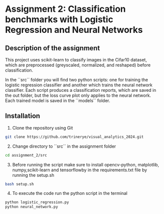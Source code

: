 # Assignment 2: Classification benchmarks with Logistic Regression and Neural Networks

## Description of the assignment
This project uses scikit-learn to classify images in the Cifar10 dataset, which are preprocessed (greyscaled, normalized, and reshaped) before classification. 

In the ´´src´´ folder you will find two python scripts: one for training the logistic regression classifier and another which trains the neural network classifier. Each script produces a classification reports, which are saved in the out folder, but the loss curve plot only applies to the neural network. Each trained model is saved in the ´´models´´ folder.  

## Installation

 1. Clone the repository using Git
```sh
git clone https://github.com/trinerye/visual_analytics_2024.git
```

2. Change directory to ´´src´´ in the assignment folder 
```sh
cd assignment_2/src
```

3. Before running the script make sure to install opencv-python, matplotlib, numpy,scikit-learn and tensorflowby in the requirements.txt file by running the setup.sh 
```sh
bash setup.sh
```

4. To execute the code run the python script in the terminal
```sh
python logistic_regression.py
python neural_network.py 
```
